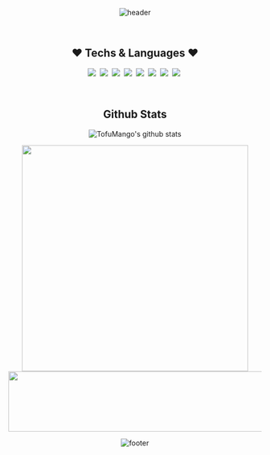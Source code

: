 <div align="center">

![header](https://capsule-render.vercel.app/api?type=waving&color=gradient&height=250&section=header&text=🤭%20YEJI%20Github%20🤭&fontSize=45&fontAlignY=36&animation=twinkling)

<br>

## ❤ Techs & Languages ❤

<p>
  <img src="https://img.shields.io/badge/Python-453C67?style=flat&logo=Python&logoColor=white"/>&nbsp;
  <img src="https://img.shields.io/badge/HTML5-46C2CB?style=flat&logo=HTML5&logoColor=white"/>&nbsp;
  <img src="https://img.shields.io/badge/Javascript-F2F7A1?style=flat&logo=javascript&logoColor=white"/>&nbsp;
  <img src="https://img.shields.io/badge/css-6867AC?style=flat&logo=css3&logoColor=white"/>&nbsp;
  <img src="https://img.shields.io/badge/npm-A267AC?style=flat&logo=npm&logoColor=white"/>&nbsp;
  <img src="https://img.shields.io/badge/C-CE7BB0?style=flat&logo=C&logoColor=white"/>&nbsp;
  <img src="https://img.shields.io/badge/React-FFBCD1?style=flat&logo=react&logoColor=white"/>&nbsp;
  <img src="https://img.shields.io/badge/Django-355764?style=flat&logo=django&logoColor=white"/>&nbsp;
</p>

<br>

## Github Stats

![TofuMango's github stats](https://github-readme-stats.vercel.app/api?username=TofuMango)
<!-- ![TofuMango's github stats](https://github-readme-stats.vercel.app/api/top-langs/?username=TofuMango&show_icons=true&layout=compact) -->

<a href="https://www.gitanimals.org/en_US?utm_medium=image&utm_source=TofuMango&utm_content=farm">
  <img
    src="https://render.gitanimals.org/farms/TofuMango"
    width="450"
  />
</a>
<div></div>
<a href="https://www.gitanimals.org/en_US?utm_medium=image&utm_source=TofuMango&utm_content=line">
  <img
    src="https://render.gitanimals.org/lines/TofuMango?pet-id=656351141157260065"
    width="600"
    height="120"
  />
</a>
  


![footer](https://capsule-render.vercel.app/api?type=waving&color=gradient&height=150&section=footer)

</div>
